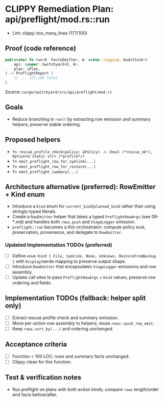 # CLIPPY Remediation Plan: api/preflight/mod.rs::run

- Lint: clippy::too_many_lines (177/100)

## Proof (code reference)

```rust
pub(crate) fn run<E: FactsEmitter, A: crate::logging::AuditSink>(
    api: &super::Switchyard<E, A>,
    plan: &Plan,
) -> PreflightReport {
    // ... 177 LOC total
}
```

Source: `cargo/switchyard/src/api/preflight/mod.rs`

## Goals

- Reduce branching in `run()` by extracting row emission and summary helpers; preserve stable ordering.

## Proposed helpers

- `fn rescue_profile_check(policy: &Policy) -> (bool /*rescue_ok*/, Option<&'static str> /*profile*/)`
- `fn emit_preflight_row_for_symlink(...)`
- `fn emit_preflight_row_for_restore(...)`
- `fn emit_preflight_summary(...)`

## Architecture alternative (preferred): RowEmitter + Kind enum

- Introduce a `Kind` enum for `current_kind`/`planned_kind` rather than using stringly-typed literals.
- Create a `RowEmitter` helper that takes a typed `PreflightRowArgs` (see 08-*.md) and handles both `rows.push` and `StageLogger` emission.
- `preflight::run` becomes a thin orchestrator: compute policy eval, preservation, provenance, and delegate to `RowEmitter`.

### Updated Implementation TODOs (preferred)

- [ ] Define `enum Kind { File, Symlink, None, Unknown, RestoreFromBackup }` with `Display`/serde mapping to preserve output shape.
- [ ] Introduce `RowEmitter` that encapsulates `StageLogger` emissions and row assembly.
- [ ] Update call sites to pass `PreflightRowArgs` + `Kind` values; preserve row ordering and fields.

## Implementation TODOs (fallback: helper split only)

- [ ] Extract rescue profile check and summary emission.
- [ ] Move per-action row assembly to helpers; reuse `rows::push_row_emit`.
- [ ] Keep `rows.sort_by(...)` and ordering unchanged.

## Acceptance criteria

- [ ] Function < 100 LOC; rows and summary facts unchanged.
- [ ] Clippy clean for this function.

## Test & verification notes

- Run preflight on plans with both action kinds; compare `rows` length/order and facts before/after.
